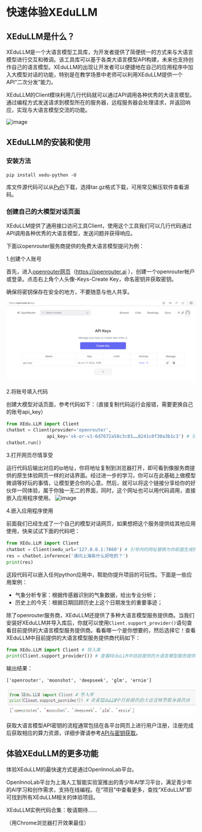 # 快速体验XEduLLM

## XEduLLM是什么？

XEduLLM是一个大语言模型工具库，为开发者提供了简便统一的方式来与大语言模型进行交互和微调。该工具库可以基于各类大语言模型API构建，未来也支持创作自己的语言模型。XEduLLM的出现让开发者可以便捷地在自己的应用程序中加入大模型对话的功能，特别是在教学场景中老师可以利用XEduLLM提供一个API“二次分发”能力。

XEduLLM的Client模块利用几行代码就可以通过API调用各种优秀的大语言模型。通过编程方式发送请求到模型所在的服务器，远程服务器会处理请求，并返回响应，实现与大语言模型交流的功能。

![image](https://github.com/OpenXLab-Edu/XEdu-docs/assets/40832342/8ed7b142-7f50-4371-be75-bcc3c7e13d63)


## XEduLLM的安装和使用

### 安装方法

`pip install xedu-python -U`

库文件源代码可以从[PyPi](https://pypi.org/project/xedu-python/#files)下载，选择tar.gz格式下载，可用常见解压软件查看源码。

### 创建自己的大模型对话页面

XEduLLM提供了通用接口访问工具Client，使用这个工具我们可以几行代码通过API调用各种优秀的大语言模型，发送问题并获得响应。

下面以openrouter服务商提供的免费大语言模型提问为例：

1.创建个人账号

首先，进入[openrouter网页](https://openrouter.ai)（https://openrouter.ai ），创建一个openrouter帐户或登录。点击右上角个人头像-Keys-Create Key，命名密钥并获取密钥。

确保将密钥保存在安全的地方，不要随意与他人共享。

![](../images/xedullm/openrouter_createKey.png)

2.将账号填入代码

创建大模型对话页面，参考代码如下：（直接复制代码运行会报错，需要更换自己的账号api_key）

```python
from XEdu.LLM import Client
chatbot = Client(provider='openrouter',
               api_key='sk-or-v1-6d7672a58c3c83……8241c0f30a3b1c3') # 引号内的密钥需要替换为自己的
chatbot.run()
```

3.打开网页尽情享受

运行代码后输出对应的ip地址，你将地址复制到浏览器打开，即可看到像服务商提供的原生体验网页一样的对话界面。经过进一步的学习，你可以在此基础上做模型微调等好玩的事情，让模型更合你的心意。然后，就可以将这个链接分享给你的好伙伴一同体验，属于你独一无二的界面，同时，这个网址也可以用代码调用，直接嵌入应用程序使用。
![image](https://github.com/OpenXLab-Edu/XEdu-docs/assets/40832342/8ed7b142-7f50-4371-be75-bcc3c7e13d63)

4.嵌入应用程序使用

前面我们已经生成了一个自己的模型对话网页，如果想把这个服务提供给其他应用使用，快来试试下面的代码吧：
```python
from XEdu.LLM import Client
chatbot = Client(xedu_url='127.0.0.1:7860') # 引号内的网址替换为你前面生成的网址，就可以调用自己的模型，如果模型没有改动，则依然可以用provider参数
res = chatbot.inference('请问上海有什么好吃的？')
print(res)
```
这段代码可以嵌入任何python应用中，帮助你提升项目的可玩性。下面是一些应用案例：

- 气象分析专家：根据传感器识别的气象数据，给出专业分析；
- 历史上的今天：根据日期回顾历史上这个日期发生的重要事迹；


除了openrouter服务商，XEduLLM还提供了多种大语言模型服务提供商。当我们安装好XEduLLM并导入库后，你就可以使用`Client.support_provider()`语句查看目前提供的大语言模型服务提供商。看看哪一个是你想要的，然后选择它！查看XEduLLM中目前提供的大语言模型服务提供商代码如下：

```python
from XEdu.LLM import Client # 导入库
print(Client.support_provider()) # 查看XEduLLM中目前提供的大语言模型服务提供商
```

输出结果：

```
['openrouter', 'moonshot', 'deepseek', 'glm', 'ernie']
```

![](../images/xedullm/quick_start_1.jpg)

获取大语言模型API密钥的流程通常包括在各平台网页上进行用户注册，注册完成后获取相应的算力资源，详细步骤请参考<a href="https://xedu.readthedocs.io/zh-cn/master/xedu_llm/how_to_get_API_key.html">API与密钥获取</a>。

## 体验XEduLLM的更多功能

体验XEduLLM的最快速方式是通过OpenInnoLab平台。

OpenInnoLab平台为上海人工智能实验室推出的青少年AI学习平台，满足青少年的AI学习和创作需求，支持在线编程。在“项目”中查看更多，查找“XEduLLM”即可找到所有XEduLLM相关的体验项目。

XEduLLM实例代码合集：敬请期待……

（用Chrome浏览器打开效果最佳）
